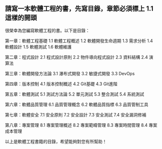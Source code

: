 ## 請寫一本軟體工程的書，先寫目錄，章節必須標上 1.1 這樣的開頭

很榮幸為您編寫軟體工程的書。以下是目錄：

第一章：軟體工程基礎
1.1 軟體工程概述
1.2 軟體開發生命週期
1.3 需求分析
1.4 軟體設計
1.5 軟體測試
1.6 軟體維護

第二章：程式設計
2.1 程式設計原則
2.2 物件導向程式設計
2.3 資料結構
2.4 演算法

第三章：軟體開發方法論
3.1 瀑布式開發
3.2 敏捷式開發
3.3 DevOps

第四章：版本控制
4.1 版本控制概述
4.2 Git基礎
4.3 Git進階

第五章：軟體測試
5.1 測試方法論
5.2 單元測試
5.3 整合測試
5.4 系統測試

第六章：軟體品質管理
6.1 品質管理概念
6.2 軟體品質指標
6.3 品質管制工具

第七章：軟體安全
7.1 安全原則
7.2 安全設計
7.3 安全測試
7.4 安全漏洞修補

第八章：專案管理
8.1 專案管理概述
8.2 專案範疇管理
8.3 專案時間管理
8.4 專案成本管理

以上是軟體工程書籍的目錄，希望能夠對您有所幫助！